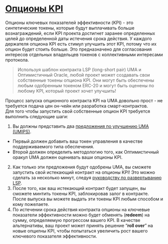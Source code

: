 # [Опционы KPI](https://docs.umaproject.org/products/KPI-options)

Опционы ключевых показателей эффективности (KPI) - это синтетические токены, которые будут выплачивать больше вознаграждений, если KPI проекта достигнет заранее определенных целей до определенной даты истечения срока действия. 
У каждого держателя опциона KPI есть стимул улучшить этот KPI, потому что их опцион будет стоить больше. 
Это предназначено для согласования интересов отдельных владельцев токенов с коллективными интересами протокола.<br>

> Используя шаблон контракта LSP (long-short pair) UMA и Оптимистичный Oracle, любой проект может создавать свои собственные токены опциона KPI. Они могут быть обеспечены любым одобренным токеном ERC-20 и могут быть оценены по любому KPI, который проект хочет улучшить!

Процесс запуска опционного контракта KPI на UMA довольно прост - не требуется подача цен он-чейн или разработка смарт-контрактов.<br>
Для того чтобы запустить свой собственные опцион KPI требуется выполнить следующие шаги:

1. Вы должны представить два [предложения по улучшению UMA (UMIPS)](https://docs.umaproject.org/uma-tokenholders/umips). 
- Первый должен добавить ваш токен управления в качестве поддерживаемого типа обеспечения. 
- Второй должен определить методологию того, как Оптимистичный оракул UMA должен оценивать ваши опционы KPI.
2. Как только эти предложения будут одобрены UMA, вы сможете запустить свой истекающий контракт на опционы KPI! Это можно сделать за несколько минут, следуя [руководству по развертыванию LSP](https://github.com/UMAprotocol/launch-lsp).
3. После того, как ваш истекающий контракт будет запущен, вы сможете минтить токены KPI, заблокировав залог в контракте. После выпуска вы можете выдать эти токены KPI любым способом и кому пожелаете.
4. По истечении срока действия контракта опционы на ключевые показатели эффективности можно будет обменять (**redeem**) на сумму, определяемую прогрессом вашего KPI. В качестве альтернативы, ваш проект может принять решение “**roll over**” на новые опцилны KPI, чтобы попытаться увеличить рост вашего ключевого показателя эффективности.


